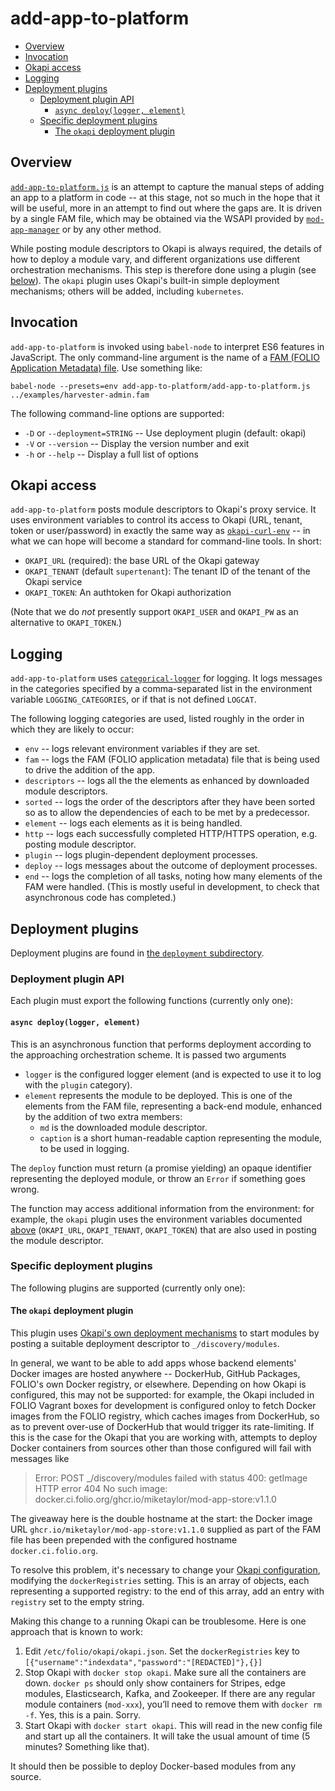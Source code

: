 # add-app-to-platform

<!-- md2toc -l 2 README.md -->
* [Overview](#overview)
* [Invocation](#invocation)
* [Okapi access](#okapi-access)
* [Logging](#logging)
* [Deployment plugins](#deployment-plugins)
    * [Deployment plugin API](#deployment-plugin-api)
        * [`async deploy(logger, element)`](#async-deploylogger-element)
    * [Specific deployment plugins](#specific-deployment-plugins)
        * [The `okapi` deployment plugin](#the-okapi-deployment-plugin)


## Overview

[`add-app-to-platform.js`](add-app-to-platform.js) is an attempt to capture the manual steps of adding an app to a platform in code -- at this stage, not so much in the hope that it will be useful, more in an attempt to find out where the gaps are. It is driven by a single FAM file, which may be obtained via the WSAPI provided by [`mod-app-manager`](https://github.com/MikeTaylor/mod-app-manager) or by any other method.

While posting module descriptors to Okapi is always required, the details of how to deploy a module vary, and different organizations use different orchestration mechanisms. This step is therefore done using a plugin (see [below](#deployment-plugins)). The `okapi` plugin uses Okapi's built-in simple deployment mechanisms; others will be added, including `kubernetes`.


## Invocation

`add-app-to-platform` is invoked using `babel-node` to interpret ES6 features in JavaScript. The only command-line argument is the name of a [FAM (FOLIO Application Metadata) file](../../doc/folio-app-metadata.md). Use something like:

	babel-node --presets=env add-app-to-platform/add-app-to-platform.js ../examples/harvester-admin.fam

The following command-line options are supported:

* `-D` or `--deployment=STRING` -- Use deployment plugin (default: okapi)
* `-V` or `--version` -- Display the version number and exit
* `-h` or `--help` -- Display a full list of options


## Okapi access

`add-app-to-platform` posts module descriptors to Okapi's proxy service. It uses environment variables to control its access to Okapi (URL, tenant, token or user/password) in exactly the same way as [`okapi-curl-env`](https://github.com/folio-org/folio-tools/tree/master/okapi-curl-env) -- in what we can hope will become a standard for command-line tools. In short:

* `OKAPI_URL` (required): the base URL of the Okapi gateway
* `OKAPI_TENANT` (default `supertenant`): The tenant ID of the tenant of the Okapi service
* `OKAPI_TOKEN`: An authtoken for Okapi authorization

(Note that we do _not_ presently support `OKAPI_USER` and `OKAPI_PW` as an alternative to `OKAPI_TOKEN`.)


## Logging

`add-app-to-platform` uses [`categorical-logger`](https://github.com/openlibraryenvironment/categorical-logger) for logging. It logs messages in the categories specified by a comma-separated list in the environment variable `LOGGING_CATEGORIES`, or if that is not defined `LOGCAT`.

The following logging categories are used, listed roughly in the order in which they are likely to occur:

* `env` -- logs relevant environment variables if they are set.
* `fam` -- logs the FAM (FOLIO application metadata) file that is being used to drive the addition of the app.
* `descriptors` -- logs all the the elements as enhanced by downloaded module descriptors.
* `sorted` -- logs the order of the descriptors after they have been sorted so as to allow the dependencies of each to be met by a predecessor.
* `element` -- logs each elements as it is being handled.
* `http` -- logs each successfully completed HTTP/HTTPS operation, e.g. posting module descriptor.
* `plugin` -- logs plugin-dependent deployment processes.
* `deploy` -- logs messages about the outcome of deployment processes.
* `end` -- logs the completion of all tasks, noting how many elements of the FAM were handled. (This is mostly useful in development, to check that asynchronous code has completed.)


## Deployment plugins

Deployment plugins are found in [the `deployment` subdirectory](deployment).


### Deployment plugin API

Each plugin must export the following functions (currently only one):

#### `async deploy(logger, element)`

This is an asynchronous function that performs deployment according to the approaching orchestration scheme. It is passed two arguments
* `logger` is the configured logger element (and is expected to use it to log with the `plugin` category).
* `element` represents the module to be deployed. This is one of the elements from the FAM file, representing a back-end module, enhanced by the addition of two extra members:
  * `md` is the downloaded module descriptor.
  * `caption` is a short human-readable caption representing the module, to be used in logging.

The `deploy` function must return (a promise yielding) an opaque identifier representing the deployed module, or throw an `Error` if something goes wrong.

The function may access additional information from the environment: for example, the `okapi` plugin uses the environment variables documented [above](#okapi-access) (`OKAPI_URL`, `OKAPI_TENANT`, `OKAPI_TOKEN`) that are also used in posting the module descriptor.



### Specific deployment plugins

The following plugins are supported (currently only one):

#### The `okapi` deployment plugin

This plugin uses [Okapi's own deployment mechanisms](https://github.com/folio-org/okapi/blob/master/doc/guide.md#deployment-and-discovery) to start modules by posting a suitable deployment descriptor to `_/discovery/modules`.

In general, we want to be able to add apps whose backend elements' Docker images are hosted anywhere -- DockerHub, GitHub Packages, FOLIO's own Docker registry, or elsewhere. Depending on how Okapi is configured, this may not be supported: for example, the Okapi included in FOLIO Vagrant boxes for development is configured onloy to fetch Docker images from the FOLIO registry, which caches images from DockerHub, so as to prevent over-use of DockerHub that would trigger its rate-limiting. If this is the case for the Okapi that you are working with, attempts to deploy Docker containers from sources other than those configured will fail with messages like

> Error: POST _/discovery/modules failed with status 400: getImage HTTP error 404
> No such image: docker.ci.folio.org/ghcr.io/miketaylor/mod-app-store:v1.1.0

The giveaway here is the double hostname at the start: the Docker image URL `ghcr.io/miketaylor/mod-app-store:v1.1.0` supplied as part of the FAM file has been prepended with the configured hostname `docker.ci.folio.org`.

To resolve this problem, it's necessary to change your [Okapi configuration](https://github.com/folio-org/okapi/blob/master/doc/guide.md#okapi-configuration), modifying the `dockerRegistries` setting. This is an array of objects, each representing a supported registry: to the end of this array, add an entry with `registry` set to the empty string.

Making this change to a running Okapi can be troublesome. Here is one approach that is known to work:

1. Edit `/etc/folio/okapi/okapi.json`. Set the `dockerRegistries` key to `[{"username":"indexdata","password":"[REDACTED]"},{}]`
2. Stop Okapi with `docker stop okapi`. Make sure all the containers are down. `docker ps` should only show containers for Stripes, edge modules, Elasticsearch, Kafka, and Zookeeper. If there are any regular module containers (`mod-xxx`), you’ll need to remove them with `docker rm -f`. Yes, this is a pain. Sorry.
3. Start Okapi with `docker start okapi`. This will read in the new config file and start up all the containers. It will take the usual amount of time (5 minutes? Something like that).

It should then be possible to deploy Docker-based modules from any source.


